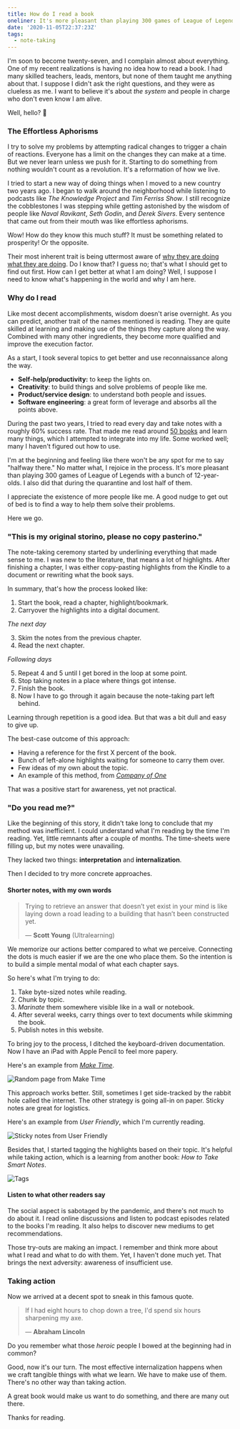 ```yaml
---
title: How do I read a book
oneliner: It's more pleasant than playing 300 games of League of Legends during the lockdown.
date: '2020-11-05T22:37:23Z'
tags:
  - note-taking
---
```


I'm soon to become twenty-seven, and I complain almost about everything. One of my recent realizations is having no idea how to read a book. I had many skilled teachers, leads, mentors, but none of them taught me anything about that. I suppose I didn't ask the right questions, and they were as clueless as me. I want to believe it's about _the system_ and people in charge who don't even know I am alive.

Well, hello? 👋

### The Effortless Aphorisms

I try to solve my problems by attempting radical changes to trigger a chain of reactions. Everyone has a limit on the changes they can make at a time. But we never learn unless we push for it. Starting to do something from nothing wouldn't count as a revolution. It's a reformation of how we live.

I tried to start a new way of doing things when I moved to a new country two years ago. I began to walk around the neighborhood while listening to podcasts like _The Knowledge Project_ and _Tim Ferriss Show_. I still recognize the cobblestones I was stepping while getting astonished by the wisdom of people like _Naval Ravikant_, _Seth Godin_, and _Derek Sivers_. Every sentence that came out from their mouth was like effortless aphorisms.

Wow! How do they know this much stuff? It must be something related to prosperity! Or the opposite.

Their most inherent trait is being uttermost aware of [why they are doing what they are doing](../notes/why-we-are-doing-what-we-are-doing.md). Do I know that? I guess no; that's what I should get to find out first. How can I get better at what I am doing? Well, I suppose I need to know what's happening in the world and why I am here.

### Why do I read

Like most decent accomplishments, wisdom doesn't arise overnight. As you can predict, another trait of the names mentioned is reading. They are quite skilled at learning and making use of the things they capture along the way. Combined with many other ingredients, they become more qualified and improve the execution factor.

As a start, I took several topics to get better and use reconnaissance along the way.

- **Self-help/productivity:** to keep the lights on.
- **Creativity**: to build things and solve problems of people like me.
- **Product/service design**: to understand both people and issues.
- **Software engineering**: a great form of leverage and absorbs all the points above.

During the past two years, I tried to read every day and take notes with a roughly 60% success rate. That made me read around [50 books](/books) and learn many things, which I attempted to integrate into my life. Some worked well; many I haven't figured out how to use.

I'm at the beginning and feeling like there won't be any spot for me to say "halfway there." No matter what, I rejoice in the process. It's more pleasant than playing 300 games of League of Legends with a bunch of 12-year-olds. I also did that during the quarantine and lost half of them.

I appreciate the existence of more people like me. A good nudge to get out of bed is to find a way to help them solve their problems.

Here we go.

### "This is my original storino, please no copy pasterino."

The note-taking ceremony started by underlining everything that made sense to me. I was new to the literature, that means a lot of highlights. After finishing a chapter, I was either copy-pasting highlights from the Kindle to a document or rewriting what the book says.

In summary, that's how the process looked like:

1.  Start the book, read a chapter, highlight/bookmark.
2.  Carryover the highlights into a digital document.

_The next day_

3.  Skim the notes from the previous chapter.
4.  Read the next chapter.

_Following days_

5.  Repeat 4 and 5 until I get bored in the loop at some point.
6.  Stop taking notes in a place where things got intense.
7.  Finish the book.
8.  Now I have to go through it again because the note-taking part left behind.

Learning through repetition is a good idea. But that was a bit dull and easy to give up.

The best-case outcome of this approach:

- Having a reference for the first X percent of the book.
- Bunch of left-alone highlights waiting for someone to carry them over.
- Few ideas of my own about the topic.
- An example of this method, from _[Company of One](/books/company-of-one)_

That was a positive start for awareness, yet not practical.

### "Do you read me?"

Like the beginning of this story, it didn't take long to conclude that my method was inefficient. I could understand what I'm reading by the time I'm reading. Yet, little remnants after a couple of months. The time-sheets were filling up, but my notes were unavailing.

They lacked two things: **interpretation** and **internalization**.

Then I decided to try more concrete approaches.

#### Shorter notes, with my own words

> Trying to retrieve an answer that doesn’t yet exist in your mind is like laying down a road leading to a building that hasn’t been constructed yet.
>
> &mdash; **Scott Young** (Ultralearning)

We memorize our actions better compared to what we perceive.
Connecting the dots is much easier if we are the one who place them.
So the intention is to build a simple mental modal of what each chapter says.

So here's what I'm trying to do:

1.  Take byte-sized notes while reading.
2.  Chunk by topic.
3.  _Marinate_ them somewhere visible like in a wall or notebook.
4.  After several weeks, carry things over to text documents while skimming the book.
5.  Publish notes in this website.

To bring joy to the process, I ditched the keyboard-driven documentation. Now I have an iPad with Apple Pencil to feel more papery.

Here's an example from [_Make Time_](/books/make-time).

![Random page from Make Time](/images/books/make-time/make-time-08.jpg)

This approach works better. Still, sometimes I get side-tracked by the rabbit hole called the internet. The other strategy is going all-in on paper. Sticky notes are great for logistics.

Here's an example from _User Friendly_, which I'm currently reading.

![Sticky notes from User Friendly](/images/notes/how-do-I-read/how-do-I-read-post-it.jpg)

Besides that, I started tagging the highlights based on their topic. It's helpful while taking action, which is a learning from another book: _How to Take Smart Notes_.

![Tags](/images/notes/how-do-I-read/how-do-I-read-tags.jpg)

#### Listen to what other readers say

The social aspect is sabotaged by the pandemic, and there's not much to do about it. I read online discussions and listen to podcast episodes related to the books I'm reading. It also helps to discover new mediums to get recommendations.

Those try-outs are making an impact. I remember and think more about what I read and what to do with them. Yet, I haven't done much yet. That brings the next adversity: awareness of insufficient use.

### Taking action

Now we arrived at a decent spot to sneak in this famous quote.

> If I had eight hours to chop down a tree, I'd spend six hours sharpening my axe.
>
> &mdash; **Abraham Lincoln**

Do you remember what those _heroic_ people I bowed at the beginning had in common?

Good, now it's our turn. The most effective internalization happens when we craft tangible things with what we learn. We have to make use of them. There's no other way than taking action.

A great book would make us want to do something, and there are many out there.

Thanks for reading.
